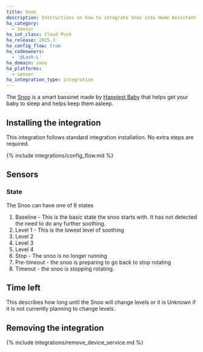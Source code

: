 ```yaml
---
title: Snoo
description: Instructions on how to integrate Snoo into Home Assistant
ha_category:
  - Sensor
ha_iot_class: Cloud Push
ha_release: 2025.3
ha_config_flow: true
ha_codeowners:
  - '@Lash-L'
ha_domain: snoo
ha_platforms:
  - sensor
ha_integration_type: integration
---
```


The [Snoo](https://www.happiestbaby.com/products/snoo-smart-bassinet) is a smart bassinet made by [Happiest Baby](https://www.happiestbaby.com/) that helps get your baby to sleep and helps keep them asleep.


## Installing the integration
This integration follows standard integration installation. No extra steps are required.

{% include integrations/config_flow.md %}

## Sensors

### State

The Snoo can have one of 8 states
1. Baseline - This is the basic state the snoo starts with. It has not detected the need to do any further soothing.
2. Level 1 - This is the lowest level of soothing
3. Level 2
4. Level 3
5. Level 4
6. Stop - The snoo is no longer running
7. Pre-timeout - the snoo is preparing to go back to stop rotating
8. Timeout - the snoo is stopping rotating.

## Time left
This describes how long until the Snoo will change levels or it is Unknown if it is not currently planning to change levels.

## Removing the integration

{% include integrations/remove_device_service.md %}
